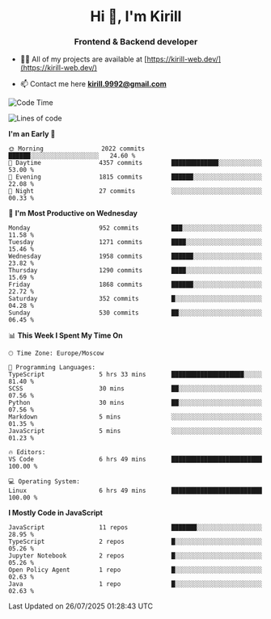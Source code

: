 <h1 align="center">Hi 👋, I'm Kirill</h1>
<h3 align="center">Frontend & Backend developer</h3>

- 👨‍💻 All of my projects are available at [https://kirill-web.dev/](https://kirill-web.dev/)

- 📫 Contact me here **kirill.9992@gmail.com**











<!--START_SECTION:waka-->
![Code Time](http://img.shields.io/badge/Code%20Time-2%2C298%20hrs%207%20mins-blue)

![Lines of code](https://img.shields.io/badge/From%20Hello%20World%20I%27ve%20Written-5.1%20million%20lines%20of%20code-blue)

**I'm an Early 🐤** 

```text
🌞 Morning                2022 commits        ██████░░░░░░░░░░░░░░░░░░░   24.60 % 
🌆 Daytime                4357 commits        █████████████░░░░░░░░░░░░   53.00 % 
🌃 Evening                1815 commits        ██████░░░░░░░░░░░░░░░░░░░   22.08 % 
🌙 Night                  27 commits          ░░░░░░░░░░░░░░░░░░░░░░░░░   00.33 % 
```
📅 **I'm Most Productive on Wednesday** 

```text
Monday                   952 commits         ███░░░░░░░░░░░░░░░░░░░░░░   11.58 % 
Tuesday                  1271 commits        ████░░░░░░░░░░░░░░░░░░░░░   15.46 % 
Wednesday                1958 commits        ██████░░░░░░░░░░░░░░░░░░░   23.82 % 
Thursday                 1290 commits        ████░░░░░░░░░░░░░░░░░░░░░   15.69 % 
Friday                   1868 commits        ██████░░░░░░░░░░░░░░░░░░░   22.72 % 
Saturday                 352 commits         █░░░░░░░░░░░░░░░░░░░░░░░░   04.28 % 
Sunday                   530 commits         ██░░░░░░░░░░░░░░░░░░░░░░░   06.45 % 
```


📊 **This Week I Spent My Time On** 

```text
🕑︎ Time Zone: Europe/Moscow

💬 Programming Languages: 
TypeScript               5 hrs 33 mins       ████████████████████░░░░░   81.40 % 
SCSS                     30 mins             ██░░░░░░░░░░░░░░░░░░░░░░░   07.56 % 
Python                   30 mins             ██░░░░░░░░░░░░░░░░░░░░░░░   07.56 % 
Markdown                 5 mins              ░░░░░░░░░░░░░░░░░░░░░░░░░   01.35 % 
JavaScript               5 mins              ░░░░░░░░░░░░░░░░░░░░░░░░░   01.23 % 

🔥 Editors: 
VS Code                  6 hrs 49 mins       █████████████████████████   100.00 % 

💻 Operating System: 
Linux                    6 hrs 49 mins       █████████████████████████   100.00 % 
```

**I Mostly Code in JavaScript** 

```text
JavaScript               11 repos            ███████░░░░░░░░░░░░░░░░░░   28.95 % 
TypeScript               2 repos             █░░░░░░░░░░░░░░░░░░░░░░░░   05.26 % 
Jupyter Notebook         2 repos             █░░░░░░░░░░░░░░░░░░░░░░░░   05.26 % 
Open Policy Agent        1 repo              █░░░░░░░░░░░░░░░░░░░░░░░░   02.63 % 
Java                     1 repo              █░░░░░░░░░░░░░░░░░░░░░░░░   02.63 % 
```




 Last Updated on 26/07/2025 01:28:43 UTC
<!--END_SECTION:waka-->

